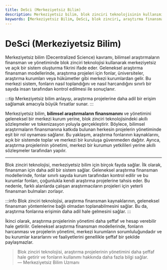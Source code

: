 ```yaml
---
title: DeSci (Merkeziyetsiz Bilim)
description: Merkeziyetsiz bilim, blok zinciri teknolojisinin kullanımıyla bilimsel araştırmaların finansmanı ve yönetiminde merkeziyetsiz bir sistem oluşturmayı ifade eder. Bu yaklaşım, araştırma projelerine daha adil ve şeffaf bir erişim sağlar.
keywords: [Merkeziyetsiz Bilim, DeSci, blok zinciri, araştırma finansmanı, akıllı sözleşmeler, şeffaflık]
---
```


# DeSci (Merkeziyetsiz Bilim)

Merkeziyetsiz bilim (Decentralized Science) kavramı, bilimsel araştırmaların finansman ve yönetiminde blok zinciri teknolojisi kullanarak merkeziyetsiz ve açık bir sistem oluşturma fikrini ifade eder. Geleneksel araştırma finansman modellerinde, araştırma projeleri için fonlar, üniversiteler, araştırma kurumları veya hükümetler gibi merkezi kurumlardan gelir. Bu merkezi sistem, fonların nasıl toplandığını ve nasıl harcandığını sınırlı bir sayıda insan tarafından kontrol edilmesi ile sonuçlanır.

:::tip
Merkeziyetsiz bilim anlayışı, araştırma projelerine daha adil bir erişim sağlamak amacıyla büyük fırsatlar sunar.
:::

Merkeziyetsiz bilim, **bilimsel araştırmaların finansmanını** ve yönetimini geleneksel bir merkezi kurum yerine, blok zinciri teknolojisindeki akıllı sözleşmeler ve tokenizasyon yoluyla gerçekleştirir. Böylece, bilimsel araştırmaların finansmanına katkıda bulunan herkesin projelerin yönetiminde eşit bir rol oynaması sağlanır. Bu yaklaşım, araştırma fonlarının kaynaklarını, açık bir sistemde toplar ve merkezi bir kuruluşa güvenmeden dağıtır. Ayrıca, araştırma projelerinin yönetimi, merkezi bir kurumun yetkilileri yerine akıllı sözleşmeler tarafından yapılır.

---

Blok zinciri teknolojisi, merkeziyetsiz bilim için birçok fayda sağlar. İlk olarak, finansman için daha adil bir sistem sağlar. Geleneksel araştırma finansman modellerinde, fonlar sınırlı sayıda kurum tarafından kontrol edilir ve bu kurumlar fonları, çoğunlukla kendi araştırma projelerine tahsis eder. Bu nedenle, farklı alanlarda çalışan araştırmacıların projeleri için yeterli finansman bulmaları zorlaşır. 

:::info
Blok zinciri teknolojisi, araştırma finansman kaynaklarının, geleneksel finansman yöntemlerine bağlı olmadan toplanabilmesini sağlar. Bu da, araştırma fonlarına erişimin daha adil hale gelmesini sağlar.
:::

İkinci olarak, araştırma projelerinin yönetimi daha şeffaf ve hesap verebilir hale getirilir. Geleneksel araştırma finansman modellerinde, fonların harcanması ve projelerin yönetimi, merkezi kurumların sorumluluğundadır ve bu kurumlar kararlarını ve faaliyetlerini genellikle şeffaf bir şekilde paylaşmazlar. 

> Blok zinciri teknolojisi, araştırma projelerinin yönetimini daha şeffaf hale getirir ve fonların kullanımı hakkında daha fazla bilgi sağlar.  
> — Merkeziyetsiz Bilim Uzmanı